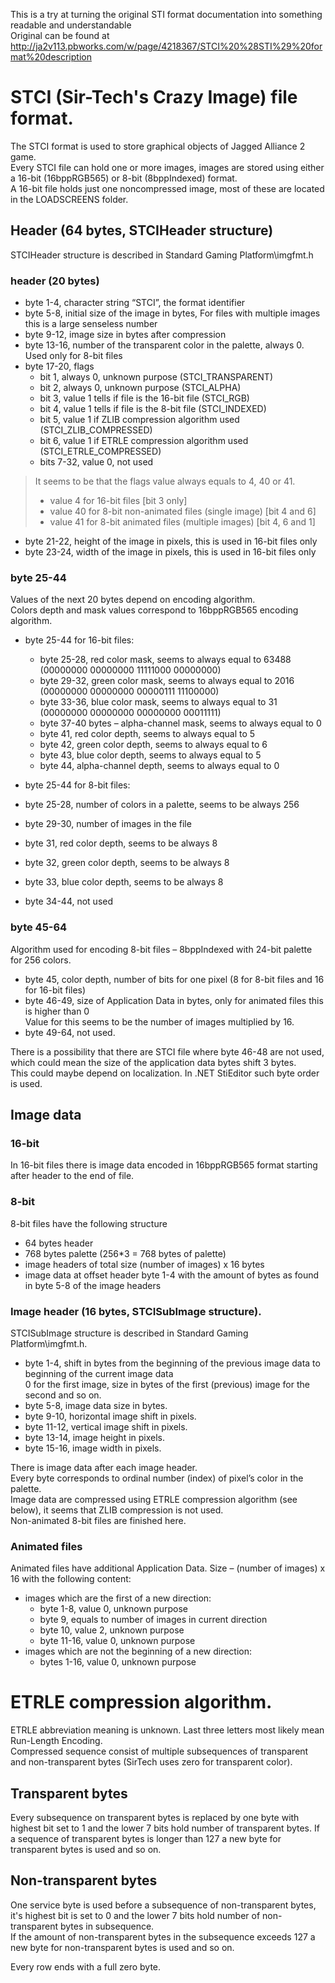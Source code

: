 This is a try at turning the original STI format documentation into something readable and understandable  
Original can be found at http://ja2v113.pbworks.com/w/page/4218367/STCI%20%28STI%29%20format%20description

# STСI (Sir-Tech's Crazy Image) file format.
The STСI format is used to store graphical objects of Jagged Alliance 2 game.  
Every STCI file can hold one or more images, images are stored using either a 16-bit (16bppRGB565) or 8-bit (8bppIndexed) format.  
A 16-bit file holds just one noncompressed image, most of these are located in the LOADSCREENS folder.

## Header (64 bytes, STCIHeader structure)
STCIHeader structure is described in Standard Gaming Platform\imgfmt.h

### header (20 bytes)
- byte 1-4, character string “STCI”, the format identifier
- byte 5-8, initial size of the image in bytes, For files with multiple images this is a large senseless number
- byte 9-12, image size in bytes after compression
- byte 13-16, number of the transparent color in the palette, always 0. Used only for 8-bit files
- byte 17-20, flags
  - bit 1, always 0, unknown purpose (STCI_TRANSPARENT)
  - bit 2, always 0, unknown purpose (STCI_ALPHA)
  - bit 3, value 1 tells if file is the 16-bit file (STCI_RGB)
  - bit 4, value 1 tells if file is the 8-bit file (STCI_INDEXED)
  - bit 5, value 1 if ZLIB compression algorithm used (STCI_ZLIB_COMPRESSED)
  - bit 6, value 1 if ETRLE compression algorithm used (STCI_ETRLE_COMPRESSED)
  - bits 7-32, value 0, not used

> It seems to be that the flags value always equals to 4, 40 or 41.
> - value 4 for 16-bit files [bit 3 only]
> - value 40 for 8-bit non-animated files (single image) [bit 4 and 6]
> - value 41 for 8-bit animated files (multiple images) [bit 4, 6 and 1]

- byte 21-22, height of the image in pixels, this is used in 16-bit files only
- byte 23-24, width of the image in pixels, this is used in 16-bit files only

### byte 25-44
Values of the next 20 bytes depend on encoding algorithm.  
Colors depth and mask values correspond to 16bppRGB565 encoding algorithm.

- byte 25-44 for 16-bit files:
  - byte 25-28, red color mask, seems to always equal to 63488 (00000000 00000000 11111000 00000000)
  - byte 29-32, green color mask, seems to always equal to 2016 (00000000 00000000 00000111 11100000)
  - byte 33-36, blue color mask, seems to always equal to 31 (00000000 00000000 00000000 00011111)
  - byte 37-40 bytes – alpha-channel mask, seems to always equal to 0
  - byte 41, red color depth, seems to always equal to 5
  - byte 42, green color depth, seems to always equal to 6
  - byte 43, blue color depth, seems to always equal to 5
  - byte 44, alpha-channel depth, seems to always equal to 0

-  byte 25-44 for 8-bit files:
  - byte 25-28, number of colors in a palette, seems to be always 256
  - byte 29-30, number of images in the file
  - byte 31, red color depth, seems to be always 8
  - byte 32, green color depth, seems to be always 8
  - byte 33, blue color depth, seems to be always 8
  - byte 34-44, not used

### byte 45-64
Algorithm used for encoding 8-bit files – 8bppIndexed with 24-bit palette for 256 colors.
- byte 45, color depth, number of bits for one pixel (8 for 8-bit files and 16 for 16-bit files)
- byte 46-49, size of Application Data in bytes, only for animated files this is higher than 0  
  Value for this seems to be the number of images multiplied by 16.
- byte 49-64, not used.

There is a possibility that there are STCI file where byte 46-48 are not used, which could mean the size of the application data bytes shift 3 bytes.  
This could maybe depend on localization. In .NET StiEditor such byte order is used.

## Image data

### 16-bit
In 16-bit files there is image data encoded in 16bppRGB565 format starting after header to the end of file.

### 8-bit
8-bit files have the following structure
- 64 bytes header
- 768 bytes palette (256*3 = 768 bytes of palette)
- image headers of total size (number of images) x 16 bytes
- image data at offset header byte 1-4 with the amount of bytes as found in byte 5-8 of the image headers

### Image header (16 bytes, STCISubImage structure).
STCISubImage structure is described in Standard Gaming Platform\imgfmt.h.

- byte 1-4, shift in bytes from the beginning of the previous image data to beginning of the current image data  
  0 for the first image, size in bytes of the first (previous) image for the second and so on.
- byte 5-8, image data size in bytes.
- byte 9-10, horizontal image shift in pixels.
- byte 11-12, vertical image shift in pixels.
- byte 13-14, image height in pixels.
- byte 15-16, image width in pixels.

There is image data after each image header.  
Every byte corresponds to ordinal number (index) of pixel’s color in the palette.  
Image data are compressed using ETRLE compression algorithm (see below), it seems that ZLIB compression is not used.  
Non-animated 8-bit files are finished here.

### Animated files
Animated files have additional Application Data. Size – (number of images) x 16
with the following content:
- images which are the first of a new direction:
  - byte 1-8, value 0, unknown purpose
  - byte 9, equals to number of images in current direction
  - byte 10, value 2, unknown purpose
  - byte 11-16, value 0, unknown purpose
- images which are not the beginning of a new direction:
  - bytes 1-16, value 0, unknown purpose

# ETRLE compression algorithm.
ETRLE abbreviation meaning is unknown. Last three letters most likely mean Run-Length Encoding.  
Compressed sequence consist of multiple subsequences of transparent and non-transparent bytes (SirTech uses zero for transparent color).

## Transparent bytes
Every subsequence on transparent bytes is replaced by one byte with highest bit set to 1 and the lower 7 bits hold number of transparent bytes.
If a sequence of transparent bytes is longer than 127 a new byte for transparent bytes is used and so on.

## Non-transparent bytes
One service byte is used before a subsequence of non-transparent bytes, it's highest bit is set to 0 and the lower 7 bits hold number of non-transparent bytes in subsequence.  
If the amount of non-transparent bytes in the subsequence exceeds 127 a new byte for non-transparent bytes is used and so on.

Every row ends with a full zero byte. 
